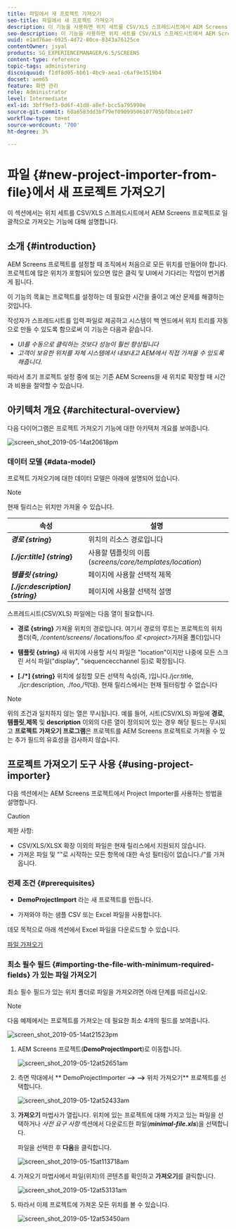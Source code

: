 ```yaml
---
title: 파일에서 새 프로젝트 가져오기
seo-title: 파일에서 새 프로젝트 가져오기
description: 이 기능을 사용하면 위치 세트를 CSV/XLS 스프레드시트에서 AEM Screens 프로젝트로 일괄적으로 가져올 수 있습니다.
seo-description: 이 기능을 사용하면 위치 세트를 CSV/XLS 스프레드시트에서 AEM Screens 프로젝트로 일괄적으로 가져올 수 있습니다.
uuid: e1ad76ae-6925-4d72-80ce-8343a76125ce
contentOwner: jsyal
products: SG_EXPERIENCEMANAGER/6.5/SCREENS
content-type: reference
topic-tags: administering
discoiquuid: f1df8d05-bb61-4bc9-aea1-c6af9e3519b4
docset: aem65
feature: 화면 관리
role: Administrator
level: Intermediate
exl-id: 3bff9ef3-0d6f-41d8-a8ef-bcc5a795990e
source-git-commit: 60a6583dd3bf79ef09099506107705bf0bce1e07
workflow-type: tm+mt
source-wordcount: '700'
ht-degree: 3%

---
```


# 파일 {#new-project-importer-from-file}에서 새 프로젝트 가져오기

이 섹션에서는 위치 세트를 CSV/XLS 스프레드시트에서 AEM Screens 프로젝트로 일괄적으로 가져오는 기능에 대해 설명합니다.

## 소개 {#introduction}

AEM Screens 프로젝트를 설정할 때 조직에서 처음으로 모든 위치를 만들어야 합니다. 프로젝트에 많은 위치가 포함되어 있으면 많은 클릭 및 UI에서 기다리는 작업이 번거롭게 됩니다.

이 기능의 목표는 프로젝트를 설정하는 데 필요한 시간을 줄이고 예산 문제를 해결하는 것입니다.

작성자가 스프레드시트를 입력 파일로 제공하고 시스템이 백 엔드에서 위치 트리를 자동으로 만들 수 있도록 함으로써 이 기능은 다음과 같습니다.

* *UI를 수동으로 클릭하는 것보다 성능이 훨씬 향상됩니다*
* *고객이 보유한 위치를 자체 시스템에서 내보내고 AEM에서 직접 가져올 수 있도록 해줍니다.*

따라서 초기 프로젝트 설정 중에 또는 기존 AEM Screens을 새 위치로 확장할 때 시간과 비용을 절약할 수 있습니다.

## 아키텍처 개요 {#architectural-overview}

다음 다이어그램은 프로젝트 가져오기 기능에 대한 아키텍처 개요를 보여줍니다.

![screen_shot_2019-05-14at20618pm](assets/screen_shot_2019-05-14at20618pm.png)

### 데이터 모델 {#data-model}

프로젝트 가져오기에 대한 데이터 모델은 아래에 설명되어 있습니다.

>[!NOTE]
>
>현재 릴리스는 위치만 가져올 수 있습니다.

| **속성** | **설명** |
|---|---|
| ***경로 {string*}** | 위치의 리소스 경로입니다 |
| ***[./jcr:title] {string*}** | 사용할 템플릿의 이름(*screens/core/templates/location*) |
| ***템플릿 {string}*** | 페이지에 사용할 선택적 제목 |
| ***[./jcr:description] {string}*** | 페이지에 사용할 선택적 설명 |

스프레드시트(CSV/XLS) 파일에는 다음 열이 필요합니다.

* **경로 {string}**  가져올 위치의 경로입니다. 여기서 경로의 루트는 프로젝트의 위치 폴더(즉,  */content/screens/* /locations/foo *로 &lt;project>*&#x200B;가져올 폴더)입니다

* **템플릿 {string}** 새 위치에 사용할 서식 파일은 &quot;location&quot;이지만 나중에 모든 스크린 서식 파일(&quot;display&quot;, &quot;sequencecchannel 등)로 확장됩니다.
* **[./*] {string}** 위치에 설정할 모든 선택적 속성(즉, )입니다./jcr:title, ./jcr:description, ./foo,/막대). 현재 릴리스에서는 현재 필터링할 수 없습니다

>[!NOTE]
>
>위의 조건과 일치하지 않는 열은 무시됩니다. 예를 들어, 시트(CSV/XLS) 파일에 **경로**,**템플릿**,**제목** 및 **description** 이외의 다른 열이 정의되어 있는 경우 해당 필드는 무시되고 **프로젝트 가져오기 프로그램**&#x200B;은 프로젝트를 AEM Screens 프로젝트로 가져올 수 있는 추가 필드의 유효성을 검사하지 않습니다.

## 프로젝트 가져오기 도구 사용 {#using-project-importer}

다음 섹션에서는 AEM Screens 프로젝트에서 Project Importer를 사용하는 방법을 설명합니다.

>[!CAUTION]
>
>제한 사항:
>
>* CSV/XLS/XLSX 확장 이외의 파일은 현재 릴리스에서 지원되지 않습니다.
>* 가져온 파일 및 &quot;&quot;로 시작하는 모든 항목에 대한 속성 필터링이 없습니다./&quot;를 가져옵니다.

>



### 전제 조건 {#prerequisites}

* **DemoProjectImport** 라는 새 프로젝트를 만듭니다.

* 가져와야 하는 샘플 CSV 또는 Excel 파일을 사용합니다.

데모 목적으로 아래 섹션에서 Excel 파일을 다운로드할 수 있습니다.

[파일 가져오기](assets/minimal-file.xls)

### 최소 필수 필드 {#importing-the-file-with-minimum-required-fields} 가 있는 파일 가져오기

최소 필수 필드가 있는 위치 폴더로 파일을 가져오려면 아래 단계를 따르십시오.

>[!NOTE]
>
>다음 예제에서는 프로젝트를 가져오는 데 필요한 최소 4개의 필드를 보여줍니다.

![screen_shot_2019-05-14at21523pm](assets/screen_shot_2019-05-14at21523pm.png)

1. AEM Screens 프로젝트(**DemoProjectImport**)로 이동합니다.

   ![screen_shot_2019-05-12at52651am](assets/screen_shot_2019-05-12at52651am.png)

1. 측면 막대에서 ** DemoProjectImporter **—>** **—>** 위치 가져오기** 프로젝트를 선택합니다.

   ![screen_shot_2019-05-12at52433am](assets/screen_shot_2019-05-12at52433am.png)

1. **가져오기** 마법사가 열립니다. 위치에 있는 프로젝트에 대해 가지고 있는 파일을 선택하거나 *사전 요구 사항* 섹션에서 다운로드한 파일(***minimal-file.xls***)을 선택합니다.

   파일을 선택한 후 **다음**&#x200B;을 클릭합니다.

   ![screen_shot_2019-05-15at113718am](assets/screen_shot_2019-05-15at113718am.png)

1. 가져오기 마법사에서 파일(위치)의 콘텐츠를 확인하고 **가져오기**&#x200B;를 클릭합니다.

   ![screen_shot_2019-05-12at53131am](assets/screen_shot_2019-05-12at53131am.png)

1. 따라서 이제 프로젝트에 가져온 모든 위치를 볼 수 있습니다.

   ![screen_shot_2019-05-12at53450am](assets/screen_shot_2019-05-12at53450am.png)
